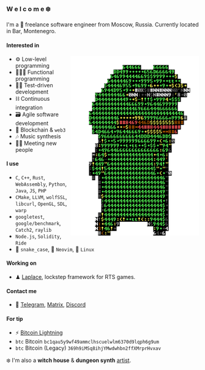### W e l c o m e ❄️

I'm a 🏴 freelance software engineer from Moscow, Russia. Currently located in Bar, Montenegro.

#### Interested in

<img align="right" src="/pepe.gif" />

- ⚙️ Low-level programming
- 👨🏻‍💻 Functional programming
- 🤹🏻 Test-driven development
- ⛓ Continuous integration
- 🗃 Agile software development
- 💎 Blockchain & `web3`
- 🎶 Music synthesis
- 👋🏻 Meeting new people

#### I use
- `C`, `C++`, `Rust`, `WebAssembly`, `Python`, `Java`, `JS`, `PHP`
- `CMake`, `LLVM`, `wolfSSL`, `libcurl`, `OpenGL`, `SDL`, `warp`
- `googletest`, `google/benchmark`, `Catch2`, `raylib`
- `Node.js`, `Solidity`, `Ride`
- 🐍 `snake_case`, 📝 `Neovim`, 🐧 `Linux`

#### Working on
- ♟ [Laplace][laplace-link], lockstep framework for RTS games.

#### Contact me
- 📜 [Telegram][telegram-link], [Matrix][matrix-link], [Discord][discord-link]

#### For tip
- ⚡ [Bitcoin Lightning](/bitcoin_lightning)
- `btc` Bitcoin `bc1qau5y9wf49ammclhscuelwlm6370d9lqph6g9um`
- `btc` Bitcoin (Legacy) `369h9iMSq8ihjYMwdwhbn2ffXMrprHvxav`

❄️ I'm also a **witch house** & **dungeon synth** [artist][artist-link].

[pepe-link]:      /pepe.gif
[laplace-link]:   https://github.com/automainint/laplace
[telegram-link]:  https://guattari.tech/contact
[matrix-link]:    https://matrix.to/#/@automainint:matrix.org
[discord-link]:   https://guattari.tech/discord
[artist-link]:    https://guattari.tech
